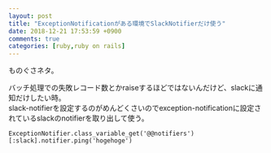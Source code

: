 ```yaml
---
layout: post
title: "ExceptionNotificationがある環境でSlackNotifierだけ使う"
date: 2018-12-21 17:53:59 +0900
comments: true
categories: [ruby,ruby on rails]
---
```


ものぐさネタ。

<!-- more -->
  
<script async src="//pagead2.googlesyndication.com/pagead/js/adsbygoogle.js"></script>
<ins class="adsbygoogle"
     style="display:block; text-align:center;"
     data-ad-layout="in-article"
     data-ad-format="fluid"
     data-ad-client="ca-pub-7039502723411845"
     data-ad-slot="8206045005"></ins>
<script>
     (adsbygoogle = window.adsbygoogle || []).push({});
</script>

バッチ処理での失敗レコード数とかraiseするほどではないんだけど、slackに通知だけしたい時。  
slack-notifierを設定するのがめんどくさいのでexception-notificationに設定されているslackのnotifierを取り出して使う。  

```
ExceptionNotifier.class_variable_get('@@notifiers')[:slack].notifier.ping('hogehoge')
```

